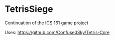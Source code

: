 # TetrisSiege
Continuation of the ICS 161 game project

Uses: https://github.com/ConfusedSky/Tetris-Core
